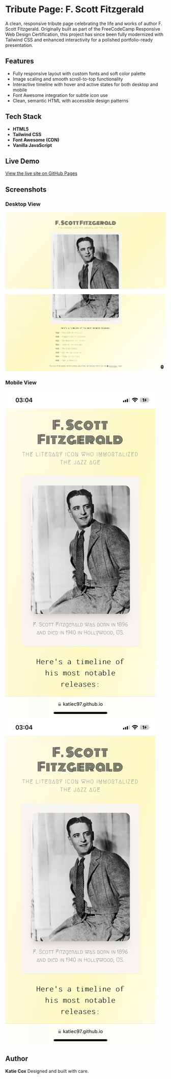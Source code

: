 # Tribute Page: F. Scott Fitzgerald

A clean, responsive tribute page celebrating the life and works of author F. Scott Fitzgerald. Originally built as part of the FreeCodeCamp Responsive Web Design Certification, this project has since been fully modernized with Tailwind CSS and enhanced interactivity for a polished portfolio-ready presentation.

## Features

- Fully responsive layout with custom fonts and soft color palette
- Image scaling and smooth scroll-to-top functionality
- Interactive timeline with hover and active states for both desktop and mobile
- Font Awesome integration for subtle icon use
- Clean, semantic HTML with accessible design patterns

## Tech Stack

- **HTML5**
- **Tailwind CSS**
- **Font Awesome (CDN)**
- **Vanilla JavaScript**

## Live Demo

[View the live site on GitHub Pages](https://katiec97.github.io/fitzgerald-tribute-page/)

## Screenshots

### Desktop View

![Desktop Screenshot of tribute page](./Screenshots/fitzgerald-tribute-page-desktop-one.png)

![Desktop Screenshot of tribute page](./Screenshots/fitzgerald-tribute-page-desktop-two.png)

### Mobile View

![Mobile Screenshot of tribute page](./Screenshots/fitzgerald-tribute-page-mobile-one.png)
![Mobile Screenshot of tribute page](./Screenshots/fitzgerald-tribute-page-mobile-one.png)

## Author

**Katie Cox**
Designed and built with care.
